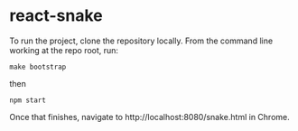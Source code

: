 # react-snake

To run the project, clone the repository locally. From the command line working at the repo root, run:

```
make bootstrap
```

then

```
npm start
```

Once that finishes, navigate to http://localhost:8080/snake.html in Chrome.

